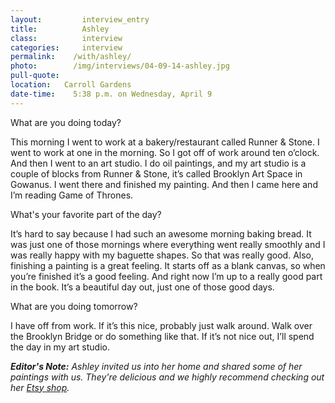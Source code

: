 ```yaml
---
layout:         interview_entry
title:          Ashley
class:          interview
categories:     interview
permalink:    /with/ashley/
photo:        /img/interviews/04-09-14-ashley.jpg
pull-quote:
location:   Carroll Gardens
date-time:    5:38 p.m. on Wednesday, April 9
---
```


<p class="question">What are you doing today?</p>
<p>This morning I went to work at a bakery/restaurant called Runner &amp; Stone. I went to work at one in the morning. So I got off of work around ten o’clock. And then I went to an art studio. I do oil paintings, and my art studio is a couple of blocks from Runner &amp; Stone, it’s called Brooklyn Art Space in Gowanus. I went there and finished my painting. And then I came here and I’m reading Game of Thrones.</p>

<p class="question">What's your favorite part of the day?</p>
<p>It’s hard to say because I had such an awesome morning baking bread. It was just one of those mornings where everything went really smoothly and I was really happy with my baguette shapes. So that was really good. Also, finishing a painting is a great feeling. It starts off as a blank canvas, so when you’re finished it’s a good feeling. And right now I’m up to a really good part in the book. It’s a beautiful day out, just one of those good days. </p>

<p class="question">What are you doing tomorrow?</p>
<p>I have off from work. If it’s this nice, probably just walk around. Walk over the Brooklyn Bridge or do something like that. If it’s not nice out, I’ll spend the day in my art studio.</p>

<p class="note small"><em><strong>Editor's Note:</strong> Ashley invited us into her home and shared some of her paintings with us. They're delicious and we highly recommend checking out her <a href="http://www.etsy.com/shop/CanvasByAshley">Etsy shop</a>.</em></p>
